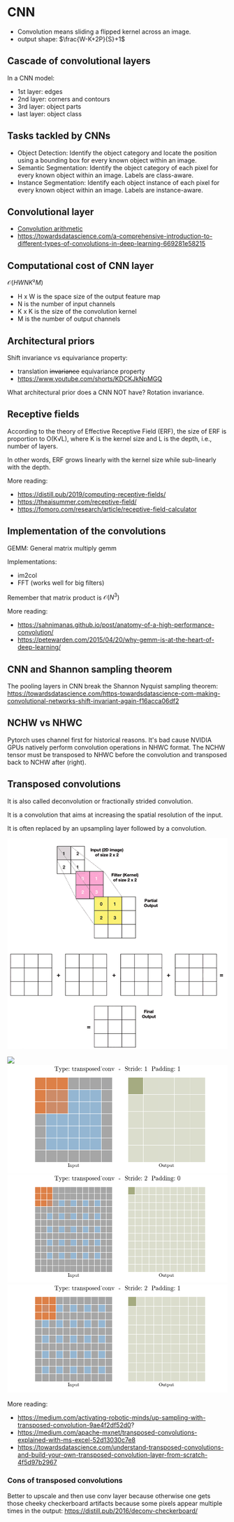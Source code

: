 # CNN

- Convolution means sliding a flipped kernel across an image.
- output shape: $\frac{W-K+2P}{S}+1$

## Cascade of convolutional layers

In a CNN model:

- 1st layer: edges
- 2nd layer: corners and contours
- 3rd layer: object parts
- last layer: object class

## Tasks tackled by CNNs

- Object Detection: Identify the object category and locate the position using a bounding box for every known object within an image.
- Semantic Segmentation: Identify the object category of each pixel for every known object within an image. Labels are class-aware.
- Instance Segmentation: Identify each object instance of each pixel for every known object within an image. Labels are instance-aware.

## Convolutional layer

- [Convolution arithmetic](https://github.com/vdumoulin/conv_arithmetic)
- <https://towardsdatascience.com/a-comprehensive-introduction-to-different-types-of-convolutions-in-deep-learning-669281e58215>

## Computational cost of CNN layer

$\mathcal{O}(HWNK²M)$

- H x W is the space size of the output feature map
- N is the number of input channels
- K x K is the size of the convolution kernel
- M is the number of output channels

## Architectural priors

Shift invariance vs equivariance property:

- translation ~~invariance~~ equivariance property
- <https://www.youtube.com/shorts/KDCKJkNpMGQ>

What architectural prior does a CNN NOT have? Rotation invariance.

## Receptive fields

According to the theory of Effective Receptive Field (ERF), the size of ERF is proportion to O(K√L), where K is the kernel size and L is the depth, i.e., number of layers.

In other words, ERF grows linearly with the kernel size while sub-linearly with the depth.

More reading:

- <https://distill.pub/2019/computing-receptive-fields/>
- <https://theaisummer.com/receptive-field/>
- <https://fomoro.com/research/article/receptive-field-calculator>

## Implementation of the convolutions

GEMM: General matrix multiply gemm

Implementations:

- im2col
- FFT (works well for big filters)

Remember that matrix product is $\mathcal{O}(N^3)$

More reading:

- <https://sahnimanas.github.io/post/anatomy-of-a-high-performance-convolution/>
- <https://petewarden.com/2015/04/20/why-gemm-is-at-the-heart-of-deep-learning/>

## CNN and Shannon sampling theorem

The pooling layers in CNN break the Shannon Nyquist sampling theorem: <https://towardsdatascience.com/https-towardsdatascience-com-making-convolutional-networks-shift-invariant-again-f16acca06df2>

## NCHW vs NHWC

Pytorch uses channel first for historical reasons. It's bad cause  NVIDIA GPUs natively perform convolution operations in NHWC format. The NCHW tensor must be transposed to NHWC before the convolution and transposed back to NCHW after (right).

## Transposed convolutions

It is also called deconvolution or fractionally strided convolution.

It is a convolution that aims at increasing the spatial resolution of the input.

It is often replaced by an upsampling layer followed by a convolution.

![](./transposed_conv.gif)

![](./transposed_conv_S1P0.gif)
![](./transposed_conv_S1P1.gif)
![](./transposed_conv_S2P0.gif)
![](./transposed_conv_S2P1.gif)

More reading:

- <https://medium.com/activating-robotic-minds/up-sampling-with-transposed-convolution-9ae4f2df52d0>?
- <https://medium.com/apache-mxnet/transposed-convolutions-explained-with-ms-excel-52d13030c7e8>
- <https://towardsdatascience.com/understand-transposed-convolutions-and-build-your-own-transposed-convolution-layer-from-scratch-4f5d97b2967>

### Cons of transposed convolutions

Better to upscale and then use conv layer because otherwise one gets those cheeky checkerboard artifacts because some pixels appear multiple times in the output: <https://distill.pub/2016/deconv-checkerboard/>
